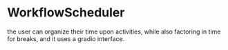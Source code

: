 # WorkflowScheduler
 the user can organize their time upon activities, while also factoring in time for breaks, and it uses a gradio interface.
